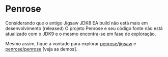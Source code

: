 # Penrose

Considerando que o antigo Jigsaw JDK8 EA build não está mais em desenvolvimento (released) O projeto Penrose e seu código fonte não está atualizado com o JDK9 e o mesmo encontra-se em fase de exploração.

Mesmo assim, fique a vontade para explorar [penrose/jigsaw](http://hg.openjdk.java.net/penrose/jigsaw/) e [penrose/penrose](http://hg.openjdk.java.net/penrose/penrose/) [veja as demos].